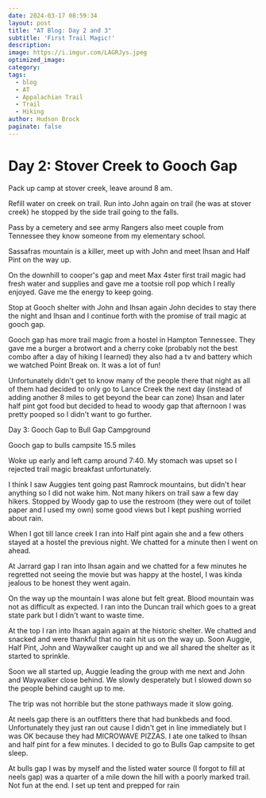 ```yaml
---
date: 2024-03-17 08:59:34
layout: post
title: "AT Blog: Day 2 and 3"
subtitle: 'First Trail Magic!'
description:
image: https://i.imgur.com/LAGRJys.jpeg
optimized_image:
category:
tags:
  - blog
  - AT
  - Appalachian Trail
  - Trail
  - Hiking
author: Hudson Brock
paginate: false
---
```


# Day 2: Stover Creek to Gooch Gap

Pack up camp at stover creek, leave around 8 am.

Refill water on creek on trail. Run into John again on trail (he was at stover creek) he stopped by the side trail going to the falls.

Pass by a cemetery and see army Rangers also meet couple from Tennessee they know someone from my elementary school.

Sassafras mountain is a killer, meet up with John and meet Ihsan and Half Pint on the way up.

On the downhill to cooper's gap and meet Max 4ster first trail magic had fresh water and supplies and gave me a tootsie roll pop which I really enjoyed. Gave me the energy to keep going.

Stop at Gooch shelter with John and Ihsan again John decides to stay there the night and Ihsan and I continue forth with the promise of trail magic at gooch gap.

Gooch gap has more trail magic from a hostel in Hampton Tennessee. They gave me a burger a brotwort and a cherry coke (probably not the best combo after a day of hiking I learned) they also had a tv and battery which we watched Point Break on. It was a lot of fun!

Unfortunately didn't get to know many of the people there that night as all of them had decided to only go to Lance Creek the next day (instead of adding another 8 miles to get beyond the bear can zone) Ihsan and later half pint got food but decided to head to woody gap that afternoon I was pretty pooped so I didn't want to go further.

Day 3: Gooch Gap to Bull Gap Campground


Gooch gap to bulls campsite 15.5 miles

Woke up early and left camp around 7:40. My stomach was upset so I rejected trail magic breakfast unfortunately.

I think I saw Auggies tent going past Ramrock mountains, but didn't hear anything so I did not wake him. Not many hikers on trail saw a few day hikers. Stopped by Woody gap to use the restroom (they were out of toilet paper and I used my own) some good views but I kept pushing worried about rain.

When I got till lance creek I ran into Half pint again she and a few others stayed at a hostel the previous night. We chatted for a minute then I went on ahead.

At Jarrard gap I ran into Ihsan again and we chatted for a few minutes he regretted not seeing the movie but was happy at the hostel, I was kinda jealous to be honest they went again.

On the way up the mountain I was alone but felt great. Blood mountain was not as difficult as expected. I ran into the Duncan trail which goes to a great state park but I didn't want to waste time.

At the top I ran into Ihsan again again at the historic shelter. We chatted and snacked and were thankful that no rain hit us on the way up. Soon Auggie, Half Pint, John and Waywalker caught up and we all shared the shelter as it started to sprinkle.

Soon we all started up, Auggie leading the group with me next and John and Waywalker close behind. We slowly desperately but I slowed down so the people behind caught up to me.

The trip was not horrible but the stone pathways made it slow going.

At neels gap there is an outfitters there that had bunkbeds and food. Unfortunately they just ran out cause I didn't get in line immediately but I was OK because they had MICROWAVE PIZZAS. I ate one talked to Ihsan and half pint for a few minutes. I decided to go to Bulls Gap campsite to get sleep.

At bulls gap I was by myself and the listed water source (I forgot to fill at neels gap) was a quarter of a mile down the hill with a poorly marked trail. Not fun at the end. I set up tent and prepped for rain